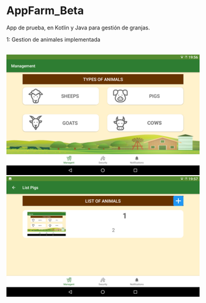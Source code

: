 # AppFarm_Beta
App de prueba, en Kotlin y Java para gestión de granjas.

1: Gestion de animales implementada


<br>
<img src="img_git/1.png"/>
<br>


<img src="img_git/2.png"/>

